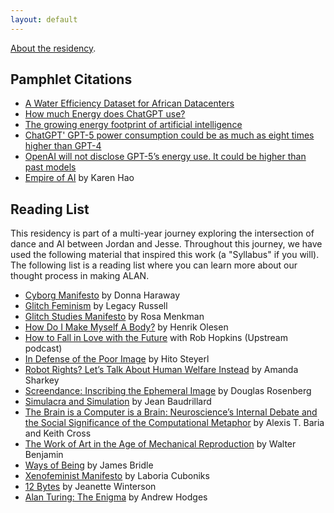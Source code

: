 ```yaml
---
layout: default
---
```


[About the residency](./about-alan.html).

## Pamphlet Citations

* [A Water Efficiency Dataset for African Datacenters](https://arxiv.org/pdf/2412.03716)
* [How much Energy does ChatGPT use?](https://epoch.ai/gradient-updates/how-much-energy-does-chatgpt-use)
* [The growing energy footprint of artificial intelligence](https://www.sciencedirect.com/science/article/pii/S2542435123003653?dgcid=author)
* [ChatGPT' GPT-5 power consumption could be as much as eight times higher than GPT-4](https://www.tomshardware.com/tech-industry/artificial-intelligence/chatgpt-5-power-consumption-could-be-as-much-as-eight-times-higher-than-gpt-4-research-institute-estimates-medium-sized-gpt-5-response-can-consume-up-to-40-watt-hours-of-electricity)
* [OpenAI will not disclose GPT-5’s energy use. It could be higher than past models](https://www.theguardian.com/technology/2025/aug/09/open-ai-chat-gpt5-energy-use)
* [Empire of AI](https://karendhao.com/) by Karen Hao

## Reading List

This residency is part of a multi-year journey exploring the intersection of dance and AI between Jordan and Jesse. Throughout this journey, we have used the following material that inspired this work (a "Syllabus" if you will). The following list is a reading list where you can learn more about our thought process in making ALAN.


* [Cyborg Manifesto](https://warwick.ac.uk/fac/arts/english/currentstudents/undergraduate/modules/fictionnownarrativemediaandtheoryinthe21stcentury/manifestly_haraway_----_a_cyborg_manifesto_science_technology_and_socialist-feminism_in_the_....pdf) by Donna Haraway  
* [Glitch Feminism](https://www.legacyrussell.com/GLITCHFEMINISM) by Legacy Russell  
* [Glitch Studies Manifesto](https://amodern.net/wp-content/uploads/2016/05/2010_Original_Rosa-Menkman-Glitch-Studies-Manifesto.pdf) by Rosa Menkman  
* [How Do I Make Myself A Body?](https://www.galeriebuchholz.de/exhibitions/olesen-08#?_ec=images||19) by Henrik Olesen  
* [How to Fall in Love with the Future](https://open.spotify.com/episode/1VMjoyj5yceRO5eytkGSeZ?si=c4fb3c66ec7841cb) with Rob Hopkins (Upstream podcast)  
* [In Defense of the Poor Image](https://www.e-flux.com/journal/10/61362/in-defense-of-the-poor-image) by Hito Steyerl  
* [Robot Rights? Let’s Talk About Human Welfare Instead](https://arxiv.org/abs/2001.05046) by Amanda Sharkey  
* [Screendance: Inscribing the Ephemeral Image](https://www.douglas-rosenberg.com/screendance-inscribing-the-ephemeral-image) by Douglas Rosenberg  
* [Simulacra and Simulation](https://dn720006.ca.archive.org/0/items/baudrillard.-1970.-the-consumer-society/Baudrillard.1981.Simulacra-and-Simulation.pdf) by Jean Baudrillard  
* [The Brain is a Computer is a Brain: Neuroscience’s Internal Debate and the Social Significance of the Computational Metaphor](https://arxiv.org/abs/2107.14042) by Alexis T. Baria and Keith Cross  
* [The Work of Art in the Age of Mechanical Reproduction](https://web.mit.edu/allanmc/www/benjamin.pdf) by Walter Benjamin  
* [Ways of Being](https://jamesbridle.com/books/ways-of-being) by James Bridle  
* [Xenofeminist Manifesto](http://www.laboriacuboniks.net/#firstPage) by Laboria Cuboniks  
* [12 Bytes](https://www.goodreads.com/book/show/58527285-12-bytes) by Jeanette Winterson  
* [Alan Turing: The Enigma](https://openlibrary.org/books/OL27136351M/Alan_Turing) by Andrew Hodges
